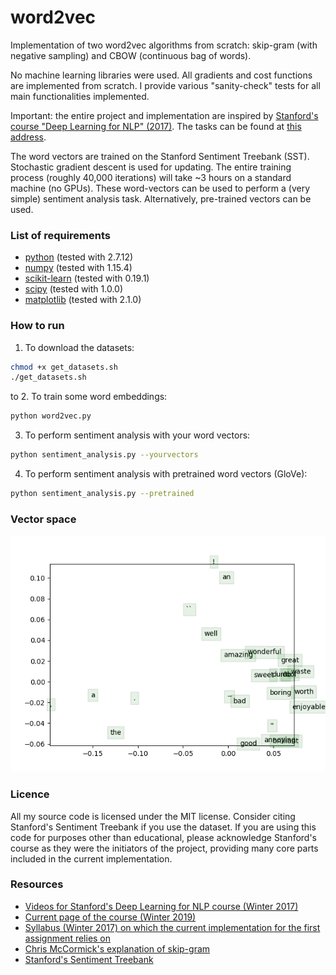 # word2vec

Implementation of two word2vec algorithms from scratch: skip-gram (with negative sampling) and CBOW (continuous bag of words).

No machine learning libraries were used. All gradients and cost functions are implemented from scratch. I provide various "sanity-check" tests for all main functionalities implemented.

Important: the entire project and implementation are inspired by [Stanford's course "Deep Learning for NLP" (2017)](https://web.stanford.edu/class/archive/cs/cs224n/cs224n.1174/). The tasks can be found at [this address](http://cs224d.stanford.edu/assignment1/index.html).

The word vectors are trained on the Stanford Sentiment Treebank (SST). Stochastic gradient descent is used for updating. The entire training process (roughly 40,000 iterations) will take ~3 hours on a standard machine (no GPUs). These word-vectors can be used to perform a (very simple) sentiment analysis task. Alternatively, pre-trained vectors can be used.

### List of requirements
* [python](https://www.python.org/downloads/) (tested with 2.7.12)
* [numpy](https://github.com/numpy/numpy) (tested with 1.15.4)
* [scikit-learn](https://github.com/scikit-learn/scikit-learn) (tested with 0.19.1)
* [scipy](https://www.scipy.org) (tested with 1.0.0)
* [matplotlib](https://github.com/matplotlib/matplotlib) (tested with 2.1.0)

### How to run

1. To download the datasets: 
```bash
chmod +x get_datasets.sh
./get_datasets.sh
```
to 
2. To train some word embeddings:
```bash
python word2vec.py
```
3. To perform sentiment analysis with your word vectors:
```bash
python sentiment_analysis.py --yourvectors
```
4. To perform sentiment analysis with pretrained word vectors (GloVe):
```bash
python sentiment_analysis.py --pretrained
```

### Vector space

![Vector space visualisation](word_vectors_visualization.png)

### Licence

All my source code is licensed under the MIT license. Consider citing Stanford's Sentiment Treebank if you use the dataset. If you are using this code for purposes other than educational, please acknowledge Stanford's course as they were the initiators of the project, providing many core parts included in the current implementation.

### Resources

- [Videos for Stanford's Deep Learning for NLP course (Winter 2017)](https://www.youtube.com/playlist?list=PL3FW7Lu3i5Jsnh1rnUwq_TcylNr7EkRe6)
- [Current page of the course (Winter 2019)](http://web.stanford.edu/class/cs224n/)
- [Syllabus (Winter 2017) on which the current implementation for the first assignment relies on](https://web.stanford.edu/class/archive/cs/cs224n/cs224n.1174/syllabus.html)
- [Chris McCormick's explanation of skip-gram](http://mccormickml.com/2016/04/19/word2vec-tutorial-the-skip-gram-model/)
- [Stanford's Sentiment Treebank](https://aclanthology.info/papers/D13-1170/d13-1170)
